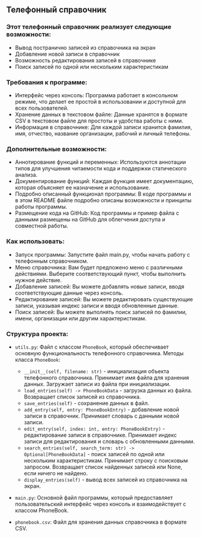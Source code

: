 ## Телефонный справочник

### Этот телефонный справочник реализует следующие возможности:

+ Вывод постранично записей из справочника на экран
+ Добавление новой записи в справочник
+ Возможность редактирования записей в справочнике
+ Поиск записей по одной или нескольким характеристикам

### Требования к программе:

+ Интерфейс через консоль: Программа работает в консольном режиме, что делает ее простой в использовании и доступной для
  всех пользователей.
+ Хранение данных в текстовом файле: Данные хранятся в формате CSV в текстовом файле для простоты и удобства работы с
  ними.
+ Информация в справочнике: Для каждой записи хранится фамилия, имя, отчество, название организации, рабочий и личный
  телефоны.

### Дополнительные возможности:

+ Аннотирование функций и переменных: Используются аннотации типов для улучшения читаемости кода и поддержки
  статического
  анализа.
+ Документирование функций: Каждая функция имеет документацию, которая объясняет ее назначение и использование.
+ Подробно описанный функционал программы: В коде программы и в этом README файле подробно описаны возможности и
  принципы
  работы программы.
+ Размещение кода на GitHub: Код программы и пример файла с данными размещены на GitHub для облегчения доступа и
  совместной работы.

### Как использовать:

+ Запуск программы: Запустите файл main.py, чтобы начать работу с телефонным справочником.
+ Меню справочника: Вам будет предложено меню с различными действиями. Выберите соответствующий пункт, чтобы выполнить
  нужное действие.
+ Добавление записей: Вы можете добавлять новые записи, вводя соответствующие данные через консоль.
+ Редактирование записей: Вы можете редактировать существующие записи, указывая индекс записи и вводя обновленные
  данные.
+ Поиск записей: Вы можете выполнять поиск записей по фамилии, имени, организации или другим характеристикам.

### Структура проекта:

+ `utils.py`: Файл с классом `PhoneBook`, который обеспечивает основную функциональность телефонного справочника.
  Методы класса `PhoneBook`:
    + `__init__(self, filename: str)` - инициализация объекта телефонного справочника. Принимает имя файла для хранения
      данных. Загружает записи из файла при инициализации.
    + `load_entries(self) -> PhoneBookData` - загрузка данных из файла. Возвращает список записей из справочника.
    + `save_entries(self)` - сохранение данных в файл.
    + `add_entry(self, entry: PhoneBookEntry)` - добавление новой записи в справочник. Принимает словарь с данными новой
      записи.
    + `edit_entry(self, index: int, entry: PhoneBookEntry)` - редактирование записи в справочнике. Принимает индекс
      записи для редактирования и словарь с обновленными данными.
    + `search_entries(self, search_term: str) -> Optional[PhoneBookData]` - поиск записей по одной или нескольким
      характеристикам. Принимает строку с поисковым запросом. Возвращает список найденных записей или None, если ничего
      не найдено.
    + `display_entries(self)` - вывод всех записей из справочника на экран.

+ `main.py`: Основной файл программы, который предоставляет пользовательский интерфейс через консоль и взаимодействует с
  классом PhoneBook.
+ `phonebook.csv`: Файл для хранения данных справочника в формате CSV.
